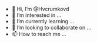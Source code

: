 - 👋 Hi, I’m @Hvcrumkovd
- 👀 I’m interested in ...
- 🌱 I’m currently learning ...
- 💞️ I’m looking to collaborate on ...
- 📫 How to reach me ...

<!---
Hvcrumkovd/Hvcrumkovd is a ✨ special ✨ repository because its `README.md` (this file) appears on your GitHub profile.
You can click the Preview link to take a look at your changes.
--->
